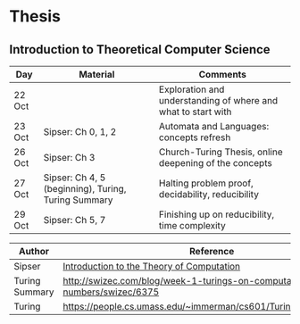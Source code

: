 # Thesis

## Introduction to Theoretical Computer Science

Day | Material | Comments
--- | --- | ---
22 Oct | | Exploration and understanding of where and what to start with
23 Oct | Sipser: Ch 0, 1, 2 | Automata and Languages: concepts refresh
26 Oct | Sipser: Ch 3 | Church-Turing Thesis, online deepening of the concepts
27 Oct | Sipser: Ch 4, 5 (beginning), Turing, Turing Summary | Halting problem proof, decidability, reducibility
29 Oct | Sipser: Ch 5, 7 | Finishing up on reducibility, time complexity

Author | Reference
--- | --- 
Sipser | [Introduction to the Theory of Computation](http://neerci.ist.utl.pt/neerci_shelf/LEIC/2%20Ano/1%20Semestre/Teoria%20da%20Computacao/Bibliografia/Introduction%20To%20The%20Theory%20Of%20Computation%20-%20Sipser.pdf)
Turing Summary | http://swizec.com/blog/week-1-turings-on-computable-numbers/swizec/6375
Turing | https://people.cs.umass.edu/~immerman/cs601/TuringPaper1936.pdf
